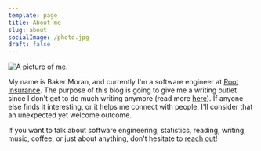 ```yaml
---
template: page
title: About me
slug: about
socialImage: /photo.jpg
draft: false
---
```


![A picture of me.](/photo.jpg)

My name is Baker Moran, and currently I'm a software engineer at [Root Insurance](joinroot.com). The purpose of this blog is going to give me a writing outlet since I don't get to do much writing anymore (read more [here](/posts/about-this-blog)). If anyone else finds it interesting, or it helps me connect with people, I'll consider that an unexpected yet welcome outcome.

If you want to talk about software engineering, statistics, reading, writing, music, coffee, or just about anything, don't hesitate to [reach out](/pages/contacts)!